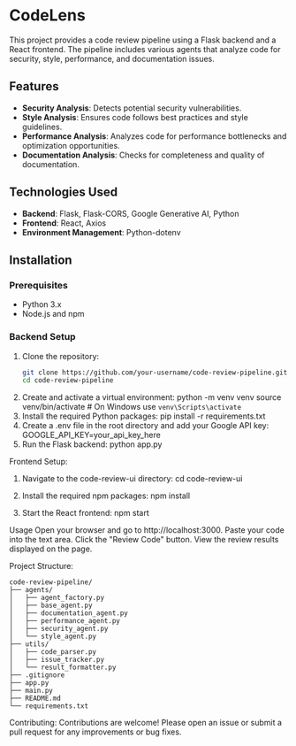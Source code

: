 # CodeLens

This project provides a code review pipeline using a Flask backend and a React frontend. The pipeline includes various agents that analyze code for security, style, performance, and documentation issues.

## Features

- **Security Analysis**: Detects potential security vulnerabilities.
- **Style Analysis**: Ensures code follows best practices and style guidelines.
- **Performance Analysis**: Analyzes code for performance bottlenecks and optimization opportunities.
- **Documentation Analysis**: Checks for completeness and quality of documentation.

## Technologies Used

- **Backend**: Flask, Flask-CORS, Google Generative AI, Python
- **Frontend**: React, Axios
- **Environment Management**: Python-dotenv

## Installation

### Prerequisites

- Python 3.x
- Node.js and npm

### Backend Setup

1. Clone the repository:
   ```bash
   git clone https://github.com/your-username/code-review-pipeline.git
   cd code-review-pipeline
2. Create and activate a virtual environment:
    python -m venv venv
    source venv/bin/activate  # On Windows use `venv\Scripts\activate`
3. Install the required Python packages:
    pip install -r requirements.txt
4. Create a .env file in the root directory and add your Google API key:
    GOOGLE_API_KEY=your_api_key_here
5. Run the Flask backend:
    python app.py

Frontend Setup:
    
1. Navigate to the code-review-ui directory:
    cd code-review-ui

2. Install the required npm packages:
    npm install

3. Start the React frontend:
    npm start

Usage
    Open your browser and go to http://localhost:3000.
    Paste your code into the text area.
    Click the "Review Code" button.
    View the review results displayed on the page.

Project Structure:
```
code-review-pipeline/
├── agents/
│   ├── agent_factory.py
│   ├── base_agent.py
│   ├── documentation_agent.py
│   ├── performance_agent.py
│   ├── security_agent.py
│   └── style_agent.py
├── utils/
│   ├── code_parser.py
│   ├── issue_tracker.py
│   └── result_formatter.py
├── .gitignore
├── app.py
├── main.py
├── README.md
└── requirements.txt
```
Contributing:
    Contributions are welcome! Please open an issue or submit a pull request for any improvements or bug fixes.
